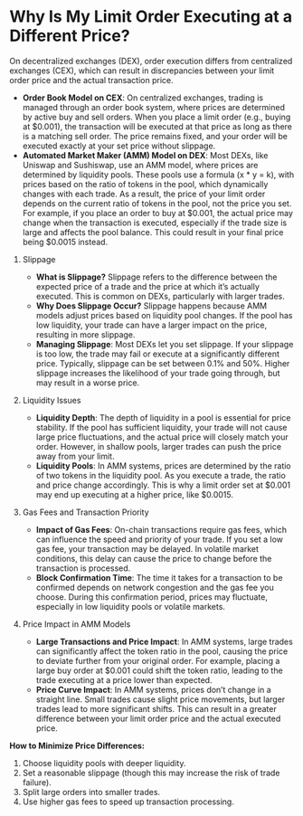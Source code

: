 # Why Is My Limit Order Executing at a Different Price?

On decentralized exchanges (DEX), order execution differs from centralized exchanges (CEX), which can result in discrepancies between your limit order price and the actual transaction price.

* **Order Book Model on CEX**: On centralized exchanges, trading is managed through an order book system, where prices are determined by active buy and sell orders. When you place a limit order (e.g., buying at $0.001), the transaction will be executed at that price as long as there is a matching sell order. The price remains fixed, and your order will be executed exactly at your set price without slippage.
* **Automated Market Maker (AMM) Model on DEX**: Most DEXs, like Uniswap and Sushiswap, use an AMM model, where prices are determined by liquidity pools. These pools use a formula (x \* y = k), with prices based on the ratio of tokens in the pool, which dynamically changes with each trade. As a result, the price of your limit order depends on the current ratio of tokens in the pool, not the price you set. For example, if you place an order to buy at $0.001, the actual price may change when the transaction is executed, especially if the trade size is large and affects the pool balance. This could result in your final price being $0.0015 instead.

1.  Slippage

    * **What is Slippage?** Slippage refers to the difference between the expected price of a trade and the price at which it’s actually executed. This is common on DEXs, particularly with larger trades.
    * **Why Does Slippage Occur?** Slippage happens because AMM models adjust prices based on liquidity pool changes. If the pool has low liquidity, your trade can have a larger impact on the price, resulting in more slippage.
    * **Managing Slippage**: Most DEXs let you set slippage. If your slippage is too low, the trade may fail or execute at a significantly different price. Typically, slippage can be set between 0.1% and 50%. Higher slippage increases the likelihood of your trade going through, but may result in a worse price.


2.  Liquidity Issues

    * **Liquidity Depth**: The depth of liquidity in a pool is essential for price stability. If the pool has sufficient liquidity, your trade will not cause large price fluctuations, and the actual price will closely match your order. However, in shallow pools, larger trades can push the price away from your limit.
    * **Liquidity Pools**: In AMM systems, prices are determined by the ratio of two tokens in the liquidity pool. As you execute a trade, the ratio and price change accordingly. This is why a limit order set at $0.001 may end up executing at a higher price, like $0.0015.


3.  Gas Fees and Transaction Priority

    * **Impact of Gas Fees**: On-chain transactions require gas fees, which can influence the speed and priority of your trade. If you set a low gas fee, your transaction may be delayed. In volatile market conditions, this delay can cause the price to change before the transaction is processed.
    * **Block Confirmation Time**: The time it takes for a transaction to be confirmed depends on network congestion and the gas fee you choose. During this confirmation period, prices may fluctuate, especially in low liquidity pools or volatile markets.


4.  Price Impact in AMM Models

    * **Large Transactions and Price Impact**: In AMM systems, large trades can significantly affect the token ratio in the pool, causing the price to deviate further from your original order. For example, placing a large buy order at $0.001 could shift the token ratio, leading to the trade executing at a price lower than expected.
    * **Price Curve Impact**: In AMM systems, prices don’t change in a straight line. Small trades cause slight price movements, but larger trades lead to more significant shifts. This can result in a greater difference between your limit order price and the actual executed price.



**How to Minimize Price Differences:**

1. Choose liquidity pools with deeper liquidity.
2. Set a reasonable slippage (though this may increase the risk of trade failure).
3. Split large orders into smaller trades.
4. Use higher gas fees to speed up transaction processing.
